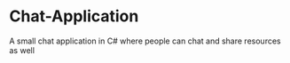 # Chat-Application
A small chat application in C# where people can chat and share resources as well
